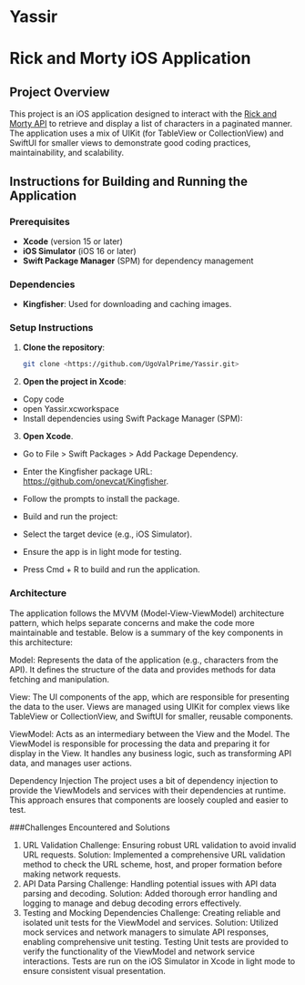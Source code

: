 # Yassir

# Rick and Morty iOS Application

## Project Overview
This project is an iOS application designed to interact with the [Rick and Morty API](https://rickandmortyapi.com/) to retrieve and display a list of characters in a paginated manner. The application uses a mix of UIKit (for TableView or CollectionView) and SwiftUI for smaller views to demonstrate good coding practices, maintainability, and scalability.

## Instructions for Building and Running the Application

### Prerequisites
- **Xcode** (version 15 or later)
- **iOS Simulator** (iOS 16 or later)
- **Swift Package Manager** (SPM) for dependency management

### Dependencies
- **Kingfisher**: Used for downloading and caching images.

### Setup Instructions

1. **Clone the repository**:
   ```bash
   git clone <https://github.com/UgoValPrime/Yassir.git>
2. **Open the project in Xcode**:
  - Copy code
  - open Yassir.xcworkspace
  - Install dependencies using Swift Package Manager (SPM):

3. **Open Xcode**.
  - Go to File > Swift Packages > Add Package Dependency.
  - Enter the Kingfisher package URL: https://github.com/onevcat/Kingfisher.
  - Follow the prompts to install the package.
  - Build and run the project:

  - Select the target device (e.g., iOS Simulator).
  - Ensure the app is in light mode for testing.
  - Press Cmd + R to build and run the application.
### Architecture
The application follows the MVVM (Model-View-ViewModel) architecture pattern, which helps separate concerns and make the code more maintainable and testable. Below is a summary of the key components in this architecture:

Model: Represents the data of the application (e.g., characters from the API). It defines the structure of the data and provides methods for data fetching and manipulation.

View: The UI components of the app, which are responsible for presenting the data to the user. Views are managed using UIKit for complex views like TableView or CollectionView, and SwiftUI for smaller, reusable components.

ViewModel: Acts as an intermediary between the View and the Model. The ViewModel is responsible for processing the data and preparing it for display in the View. It handles any business logic, such as transforming API data, and manages user actions.

Dependency Injection
The project uses a bit of dependency injection to provide the ViewModels and services with their dependencies at runtime. This approach ensures that components are loosely coupled and easier to test.

###Challenges Encountered and Solutions
1. URL Validation
Challenge: Ensuring robust URL validation to avoid invalid URL requests.
Solution: Implemented a comprehensive URL validation method to check the URL scheme, host, and proper formation before making network requests.
2. API Data Parsing
Challenge: Handling potential issues with API data parsing and decoding.
Solution: Added thorough error handling and logging to manage and debug decoding errors effectively.
3. Testing and Mocking Dependencies
Challenge: Creating reliable and isolated unit tests for the ViewModel and services.
Solution: Utilized mock services and network managers to simulate API responses, enabling comprehensive unit testing.
Testing
Unit tests are provided to verify the functionality of the ViewModel and network service interactions.
Tests are run on the iOS Simulator in Xcode in light mode to ensure consistent visual presentation.
